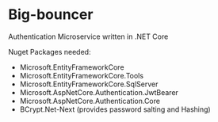 # Big-bouncer
Authentication Microservice written in .NET Core

Nuget Packages needed:
- Microsoft.EntityFrameworkCore
- Microsoft.EntityFrameworkCore.Tools
- Microsoft.EntityFrameworkCore.SqlServer
- Microsoft.AspNetCore.Authentication.JwtBearer
- Microsoft.AspNetCore.Authentication.Core
- BCrypt.Net-Next (provides password salting and Hashing)